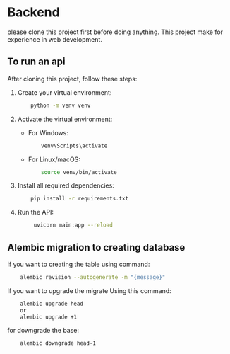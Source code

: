 # Backend

please clone this project first before doing anything. This project make for experience in web development.

## To run an api

After cloning this project, follow these steps:

1. Create your virtual environment:

   ```bash
       python -m venv venv
   ```

2. Activate the virtual environment:

   - For Windows:

     ```bash
         venv\Scripts\activate
     ```

   - For Linux/macOS:

     ```bash
         source venv/bin/activate
     ```

3. Install all required dependencies:

   ```bash
       pip install -r requirements.txt
   ```

4. Run the API:

    ```bash
         uvicorn main:app --reload
    ```

## Alembic migration to creating database

If you want to creating the table using command:

```bash
    alembic revision --autogenerate -m "{message}"
```

If you want to upgrade the migrate Using this command:

```bash
    alembic upgrade head
    or
    alembic upgrade +1
```

for downgrade the base:

```bash
    alembic downgrade head-1
```
